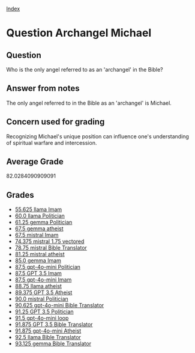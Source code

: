 
[Index](../../index.md)
# Question Archangel Michael
## Question
Who is the only angel referred to as an 'archangel' in the Bible?

## Answer from notes
The only angel referred to in the Bible as an 'archangel' is Michael.

## Concern used for grading
Recognizing Michael's unique position can influence one's understanding of spiritual warfare and intercession.

## Average Grade
82.0284090909091

## Grades
 * [55.625 llama Imam](../answers/llama_Imam/Archangel_Michael.md)
 * [60.0 llama Politician](../answers/llama_Politician/Archangel_Michael.md)
 * [61.25 gemma Politician](../answers/gemma_Politician/Archangel_Michael.md)
 * [67.5 gemma atheist](../answers/gemma_atheist/Archangel_Michael.md)
 * [67.5 mistral Imam](../answers/mistral_Imam/Archangel_Michael.md)
 * [74.375 mistral 1.75 vectored](../answers/mistral_1.75_vectored/Archangel_Michael.md)
 * [78.75 mistral Bible Translator](../answers/mistral_Bible_Translator/Archangel_Michael.md)
 * [81.25 mistral atheist](../answers/mistral_atheist/Archangel_Michael.md)
 * [85.0 gemma Imam](../answers/gemma_Imam/Archangel_Michael.md)
 * [87.5 gpt-4o-mini Politician](../answers/gpt-4o-mini_Politician/Archangel_Michael.md)
 * [87.5 GPT 3.5 Imam](../answers/GPT_3.5_Imam/Archangel_Michael.md)
 * [87.5 gpt-4o-mini Imam](../answers/gpt-4o-mini_Imam/Archangel_Michael.md)
 * [88.75 llama atheist](../answers/llama_atheist/Archangel_Michael.md)
 * [89.375 GPT 3.5 Atheist](../answers/GPT_3.5_Atheist/Archangel_Michael.md)
 * [90.0 mistral Politician](../answers/mistral_Politician/Archangel_Michael.md)
 * [90.625 gpt-4o-mini Bible Translator](../answers/gpt-4o-mini_Bible_Translator/Archangel_Michael.md)
 * [91.25 GPT 3.5 Politician](../answers/GPT_3.5_Politician/Archangel_Michael.md)
 * [91.5 gpt-4o-mini loop](../answers/gpt-4o-mini_loop/Archangel_Michael.md)
 * [91.875 GPT 3.5 Bible Translator](../answers/GPT_3.5_Bible_Translator/Archangel_Michael.md)
 * [91.875 gpt-4o-mini Atheist](../answers/gpt-4o-mini_Atheist/Archangel_Michael.md)
 * [92.5 llama Bible Translator](../answers/llama_Bible_Translator/Archangel_Michael.md)
 * [93.125 gemma Bible Translator](../answers/gemma_Bible_Translator/Archangel_Michael.md)

